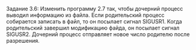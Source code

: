 Задание 3.6: Изменить программу 2.7 так, чтобы дочерний процесс выводил информацию из файла. Если родительский процесс собирается записать в файл, то он посылает сигнал SIGUSR1. Когда родительский завершил модификацию файда, он посылает сигнал SIGUSR2. Дочерний процесс отправляет новое число родителю после разрешения.



